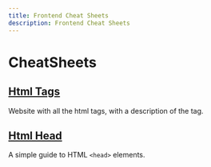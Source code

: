 ```yaml
---
title: Frontend Cheat Sheets
description: Frontend Cheat Sheets
---
```


# CheatSheets

## [Html Tags](https://allthetags.com/) 
Website with all the html tags, with a description of the tag.

## [Html Head](https://htmlhead.dev/)
A simple guide to HTML `<head>` elements.